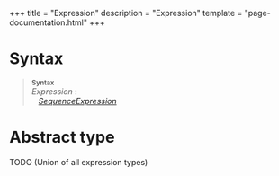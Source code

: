 +++
title = "Expression"
description = "Expression"
template = "page-documentation.html"
+++

# Syntax

> **<sup>Syntax</sup>**\
> _Expression_ :\
> &nbsp;&nbsp; _[SequenceExpression]_

# Abstract type

TODO
(Union of all expression types)

[SequenceExpression]: @/documentation/as2/expressions/sequence-expression.md
